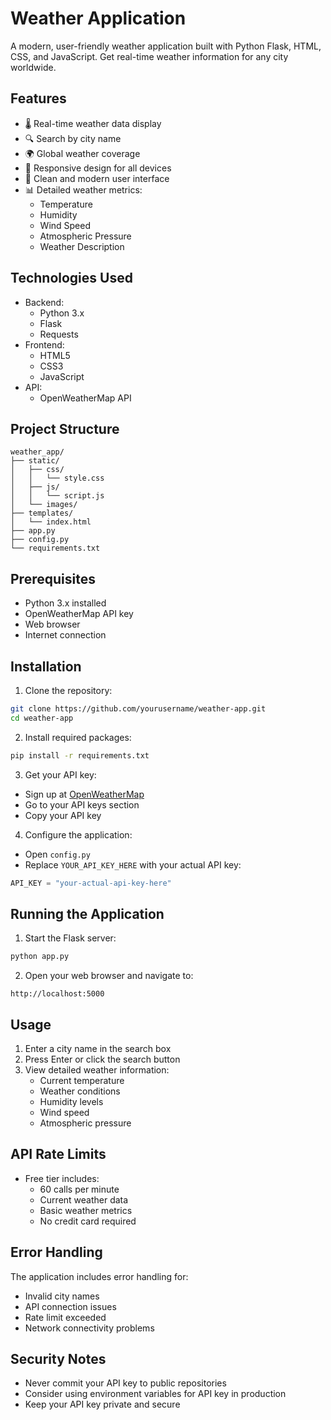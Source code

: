 # Weather Application

A modern, user-friendly weather application built with Python Flask, HTML, CSS, and JavaScript. Get real-time weather information for any city worldwide.

## Features

- 🌡️ Real-time weather data display
- 🔍 Search by city name
- 🌍 Global weather coverage
- 📱 Responsive design for all devices
- 🎨 Clean and modern user interface
- 📊 Detailed weather metrics:
  - Temperature
  - Humidity
  - Wind Speed
  - Atmospheric Pressure
  - Weather Description

## Technologies Used

- Backend:
  - Python 3.x
  - Flask
  - Requests
- Frontend:
  - HTML5
  - CSS3
  - JavaScript
- API:
  - OpenWeatherMap API

## Project Structure

```
weather_app/
├── static/
│   ├── css/
│   │   └── style.css
│   ├── js/
│   │   └── script.js
│   └── images/
├── templates/
│   └── index.html
├── app.py
├── config.py
└── requirements.txt
```

## Prerequisites

- Python 3.x installed
- OpenWeatherMap API key
- Web browser
- Internet connection

## Installation

1. Clone the repository:
```bash
git clone https://github.com/yourusername/weather-app.git
cd weather-app
```

2. Install required packages:
```bash
pip install -r requirements.txt
```

3. Get your API key:
- Sign up at [OpenWeatherMap](https://openweathermap.org/)
- Go to your API keys section
- Copy your API key

4. Configure the application:
- Open `config.py`
- Replace `YOUR_API_KEY_HERE` with your actual API key:
```python
API_KEY = "your-actual-api-key-here"
```

## Running the Application

1. Start the Flask server:
```bash
python app.py
```

2. Open your web browser and navigate to:
```
http://localhost:5000
```

## Usage

1. Enter a city name in the search box
2. Press Enter or click the search button
3. View detailed weather information:
   - Current temperature
   - Weather conditions
   - Humidity levels
   - Wind speed
   - Atmospheric pressure

## API Rate Limits

- Free tier includes:
  - 60 calls per minute
  - Current weather data
  - Basic weather metrics
  - No credit card required


## Error Handling

The application includes error handling for:
- Invalid city names
- API connection issues
- Rate limit exceeded
- Network connectivity problems

## Security Notes

- Never commit your API key to public repositories
- Consider using environment variables for API key in production
- Keep your API key private and secure
